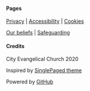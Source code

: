 <div class="row features">
  <div class="col s12 m6 feature">
    <h4> Pages </h4>
    <p class="feature-description"><a href="/privacy">Privacy</a> | <a href="/accessibility">Accessibility</a> | <a href="/cookies">Cookies</a></p>
    <p class="feature-description"><a href="/we-believe">Our beliefs</a> | <a href="/safeguarding">Safeguarding</a></p>
  </div>
  <div class="col s12 m6 feature">
    <h4> Credits </h4>
    <p class="feature-description"><i class="fa fa-copyright" aria-hidden="true" style="color:white"></i> City Evangelical Church 2020</p>
    <p class="feature-description">Inspired by <a href="https://github.com/t413/SinglePaged" target="_blank">SinglePaged theme</a></p>
    <p class="feature-description">Powered by <a href="https://www.github.com" target="_blank">GitHub <i class="fa fa-github" aria-hidden="true" style="color:white"></i></a></p>
  </div> 
</div>
